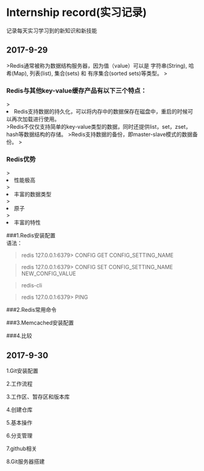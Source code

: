 ﻿# Internship record(实习记录)   
记录每天实习学习到的新知识和新技能

<h2>2017-9-29</h2>
>Redis通常被称为数据结构服务器，因为值（value）可以是 字符串(String), 哈希(Map), 列表(list), 集合(sets) 和 有序集合(sorted sets)等类型。
><h3>Redis与其他key-value缓存产品有以下三个特点：</h3>
><li>Redis支持数据的持久化，可以将内存中的数据保存在磁盘中，重启的时候可以再次加载进行使用。</li>
>Redis不仅仅支持简单的key-value类型的数据，同时还提供list，set，zset，hash等数据结构的存储。</li>
>Redis支持数据的备份，即master-slave模式的数据备份。</li>
><h3>Redis优势</h3>
><li>性能极高</li>
><li>丰富的数据类型</li> 
><li>原子</li>
><li>丰富的特性</li>

###1.Redis安装配置   
语法：   
>redis 127.0.0.1:6379> CONFIG GET CONFIG_SETTING_NAME   

>redis 127.0.0.1:6379> CONFIG SET CONFIG_SETTING_NAME NEW_CONFIG_VALUE   

>redis-cli   

>redis 127.0.0.1:6379> PING   

>
>
>
>
>
###2.Redis常用命令   


###3.Memcached安装配置   

###4.比较   


<h2>2017-9-30</h2>
1.Git安装配置   

2.工作流程   

3.工作区、暂存区和版本库   

4.创建仓库   

5.基本操作   

6.分支管理   

7.github相关   

8.Git服务器搭建   

 

